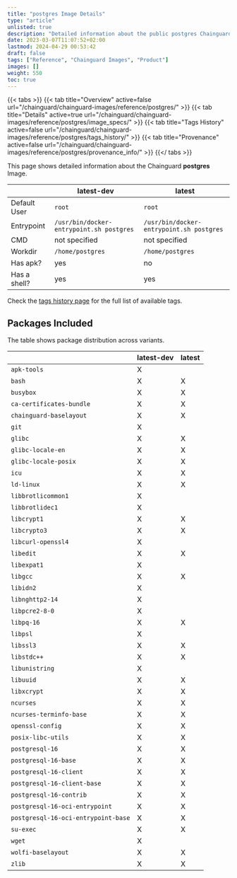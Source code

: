 ```yaml
---
title: "postgres Image Details"
type: "article"
unlisted: true
description: "Detailed information about the public postgres Chainguard Image."
date: 2023-03-07T11:07:52+02:00
lastmod: 2024-04-29 00:53:42
draft: false
tags: ["Reference", "Chainguard Images", "Product"]
images: []
weight: 550
toc: true
---
```


{{< tabs >}}
{{< tab title="Overview" active=false url="/chainguard/chainguard-images/reference/postgres/" >}}
{{< tab title="Details" active=true url="/chainguard/chainguard-images/reference/postgres/image_specs/" >}}
{{< tab title="Tags History" active=false url="/chainguard/chainguard-images/reference/postgres/tags_history/" >}}
{{< tab title="Provenance" active=false url="/chainguard/chainguard-images/reference/postgres/provenance_info/" >}}
{{</ tabs >}}

This page shows detailed information about the Chainguard **postgres** Image.

|              | latest-dev                               | latest                                   |
|--------------|------------------------------------------|------------------------------------------|
| Default User | `root`                                   | `root`                                   |
| Entrypoint   | `/usr/bin/docker-entrypoint.sh postgres` | `/usr/bin/docker-entrypoint.sh postgres` |
| CMD          | not specified                            | not specified                            |
| Workdir      | `/home/postgres`                         | `/home/postgres`                         |
| Has apk?     | yes                                      | no                                       |
| Has a shell? | yes                                      | yes                                      |

Check the [tags history page](/chainguard/chainguard-images/reference/postgres/tags_history/) for the full list of available tags.

## Packages Included
The table shows package distribution across variants.

|                                     | latest-dev | latest |
|-------------------------------------|------------|--------|
| `apk-tools`                         | X          |        |
| `bash`                              | X          | X      |
| `busybox`                           | X          | X      |
| `ca-certificates-bundle`            | X          | X      |
| `chainguard-baselayout`             | X          | X      |
| `git`                               | X          |        |
| `glibc`                             | X          | X      |
| `glibc-locale-en`                   | X          | X      |
| `glibc-locale-posix`                | X          | X      |
| `icu`                               | X          | X      |
| `ld-linux`                          | X          | X      |
| `libbrotlicommon1`                  | X          |        |
| `libbrotlidec1`                     | X          |        |
| `libcrypt1`                         | X          | X      |
| `libcrypto3`                        | X          | X      |
| `libcurl-openssl4`                  | X          |        |
| `libedit`                           | X          | X      |
| `libexpat1`                         | X          |        |
| `libgcc`                            | X          | X      |
| `libidn2`                           | X          |        |
| `libnghttp2-14`                     | X          |        |
| `libpcre2-8-0`                      | X          |        |
| `libpq-16`                          | X          | X      |
| `libpsl`                            | X          |        |
| `libssl3`                           | X          | X      |
| `libstdc++`                         | X          | X      |
| `libunistring`                      | X          |        |
| `libuuid`                           | X          | X      |
| `libxcrypt`                         | X          | X      |
| `ncurses`                           | X          | X      |
| `ncurses-terminfo-base`             | X          | X      |
| `openssl-config`                    | X          | X      |
| `posix-libc-utils`                  | X          | X      |
| `postgresql-16`                     | X          | X      |
| `postgresql-16-base`                | X          | X      |
| `postgresql-16-client`              | X          | X      |
| `postgresql-16-client-base`         | X          | X      |
| `postgresql-16-contrib`             | X          | X      |
| `postgresql-16-oci-entrypoint`      | X          | X      |
| `postgresql-16-oci-entrypoint-base` | X          | X      |
| `su-exec`                           | X          | X      |
| `wget`                              | X          |        |
| `wolfi-baselayout`                  | X          | X      |
| `zlib`                              | X          | X      |

